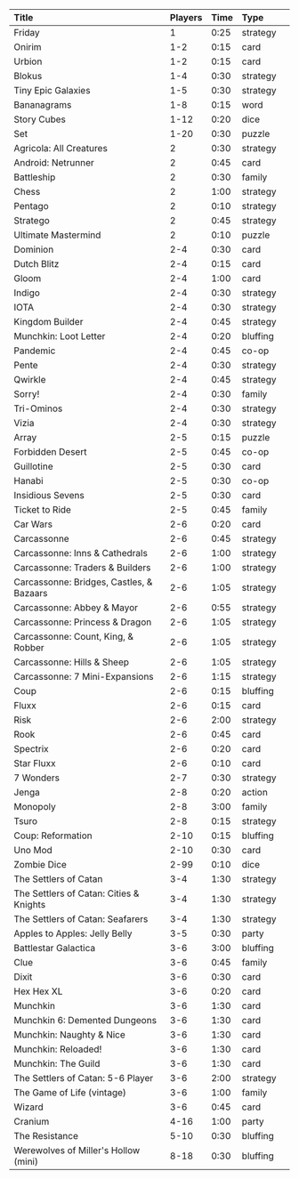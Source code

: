 | Title                                    | Players | Time | Type     |                                                                                               |
| :--------------------------------------  | :------ | :--- | :------- | ---:                                                                                          |
| Friday                                   | 1       | 0:25 | strategy | [](http://boardgamegeek.com/boardgame/43570/friday)                                           |
| Onirim                                   | 1-2     | 0:15 | card     | [](http://boardgamegeek.com/boardgame/71836/onirim)                                           |
| Urbion                                   | 1-2     | 0:15 | card     | [](http://boardgamegeek.com/boardgame/94389/urbion)                                           |
| Blokus                                   | 1-4     | 0:30 | strategy | [](http://boardgamegeek.com/boardgame/2453/blokus)                                            |
| Tiny Epic Galaxies                       | 1-5     | 0:30 | strategy | [](https://boardgamegeek.com/boardgame/163967/tiny-epic-galaxies)                             |
| Bananagrams                              | 1-8     | 0:15 | word     | [](http://boardgamegeek.com/boardgame/27225/bananagrams)                                      |
| Story Cubes                              | 1-12    | 0:20 | dice     | [](http://boardgamegeek.com/boardgame/20545/rorys-story-cubes)                                |
| Set                                      | 1-20    | 0:30 | puzzle   | [](http://boardgamegeek.com/boardgame/1198/set)                                               |
| Agricola: All Creatures                  | 2       | 0:30 | strategy | [](http://boardgamegeek.com/boardgame/119890/agricola-all-creatures-big-and-small)            |
| Android: Netrunner                       | 2       | 0:45 | card     | [](http://boardgamegeek.com/boardgame/124742/android-netrunner)                               |
| Battleship                               | 2       | 0:30 | family   | [](http://boardgamegeek.com/boardgame/2425/battleship)                                        |
| Chess                                    | 2       | 1:00 | strategy | [](http://boardgamegeek.com/boardgame/171/chess)                                              |
| Pentago                                  | 2       | 0:10 | strategy | [](http://boardgamegeek.com/boardgame/19841/pentago)                                          |
| Stratego                                 | 2       | 0:45 | strategy | [](http://boardgamegeek.com/boardgame/1917/stratego)                                          |
| Ultimate Mastermind                      | 2       | 0:10 | puzzle   | [](http://boardgamegeek.com/boardgame/3874/ultimate-mastermind)                               |
| Dominion                                 | 2-4     | 0:30 | card     | [](http://boardgamegeek.com/boardgame/36218/dominion)                                         |
| Dutch Blitz                              | 2-4     | 0:15 | card     | [](http://boardgamegeek.com/boardgame/148203/dutch-blitz)                                     |
| Gloom                                    | 2-4     | 1:00 | card     | [](http://boardgamegeek.com/boardgame/12692/gloom)                                            |
| Indigo                                   | 2-4     | 0:30 | strategy | [](http://boardgamegeek.com/boardgame/116954/indigo)                                          |
| IOTA                                     | 2-4     | 0:30 | strategy | [](http://boardgamegeek.com/boardgame/119632/iota)                                            |
| Kingdom Builder                          | 2-4     | 0:45 | strategy | [](https://boardgamegeek.com/boardgame/107529/kingdom-builder)                                |
| Munchkin: Loot Letter                    | 2-4     | 0:20 | bluffing | [](http://boardgamegeek.com/boardgame/129622/love-letter)                                     |
| Pandemic                                 | 2-4     | 0:45 | co-op    | [](http://boardgamegeek.com/boardgame/30549/pandemic)                                         |
| Pente                                    | 2-4     | 0:30 | strategy | [](http://boardgamegeek.com/boardgame/1295/pente)                                             |
| Qwirkle                                  | 2-4     | 0:45 | strategy | [](http://boardgamegeek.com/boardgame/25669/qwirkle)                                          |
| Sorry!                                   | 2-4     | 0:30 | family   | [](http://boardgamegeek.com/boardgame/2407/sorry)                                             |
| Tri-Ominos                               | 2-4     | 0:30 | strategy | [](http://boardgamegeek.com/boardgame/4040/tri-ominos)                                        |
| Vizia                                    | 2-4     | 0:30 | strategy | [](http://boardgamegeek.com/boardgame/94363/vizia)                                            |
| Array                                    | 2-5     | 0:15 | puzzle   | [](http://boardgamegeek.com/boardgame/126464/array)                                           |
| Forbidden Desert                         | 2-5     | 0:45 | co-op    | [](http://boardgamegeek.com/boardgame/136063/forbidden-desert)                                |
| Guillotine                               | 2-5     | 0:30 | card     | [](http://boardgamegeek.com/boardgame/116/guillotine)                                         |
| Hanabi                                   | 2-5     | 0:30 | co-op    | [](https://boardgamegeek.com/boardgame/98778/hanabi)                                          |
| Insidious Sevens                         | 2-5     | 0:30 | card     | [](http://boardgamegeek.com/boardgame/84864/insidious-sevens)                                 |
| Ticket to Ride                           | 2-5     | 0:45 | family   | [](http://boardgamegeek.com/boardgame/9209/ticket-ride)                                       |
| Car Wars                                 | 2-6     | 0:20 | card     | [](https://boardgamegeek.com/boardgame/2795/car-wars)                                         |
| Carcassonne                              | 2-6     | 0:45 | strategy | [](http://boardgamegeek.com/boardgame/822/carcassonne)                                        |
| Carcassonne: Inns & Cathedrals           | 2-6     | 1:00 | strategy | [](http://boardgamegeek.com/boardgameexpansion/2993/carcassonne-inns-cathedrals)              |
| Carcassonne: Traders & Builders          | 2-6     | 1:00 | strategy | [](http://boardgamegeek.com/boardgameexpansion/5405/carcassonne-traders-builders)             |
| Carcassonne: Bridges, Castles, & Bazaars | 2-6     | 1:05 | strategy | [](http://boardgamegeek.com/boardgameexpansion/66646/carcassonne-bridges-castles-and-bazaars) |
| Carcassonne: Abbey & Mayor               | 2-6     | 0:55 | strategy | [](http://boardgamegeek.com/boardgameexpansion/31784/carcassonne-abbey-mayor)                 |
| Carcassonne: Princess & Dragon           | 2-6     | 1:05 | strategy | [](http://boardgamegeek.com/boardgameexpansion/15158/carcassonne-princess-dragon)             |
| Carcassonne: Count, King, & Robber       | 2-6     | 1:05 | strategy | [](http://boardgamegeek.com/boardgameexpansion/33458/carcassonne-count-king-robber)           |
| Carcassonne: Hills & Sheep               | 2-6     | 1:05 | strategy | [](http://boardgamegeek.com/boardgameexpansion/153773/carcassonne-hills-sheep)                |
| Carcassonne: 7 Mini-Expansions           | 2-6     | 1:15 | strategy | [](http://boardgamegeek.com/boardgameexpansion/120686/carcassonne-corn-circles-ii)            |
| Coup                                     | 2-6     | 0:15 | bluffing | [](http://boardgamegeek.com/boardgame/131357/coup)                                            |
| Fluxx                                    | 2-6     | 0:15 | card     | [](http://boardgamegeek.com/boardgame/258/fluxx)                                              |
| Risk                                     | 2-6     | 2:00 | strategy | [](http://boardgamegeek.com/boardgame/181/risk)                                               |
| Rook                                     | 2-6     | 0:45 | card     | [](http://boardgamegeek.com/boardgame/1260/rook)                                              |
| Spectrix                                 | 2-6     | 0:20 | card     | [](http://boardgamegeek.com/boardgame/126463/spectrix)                                        |
| Star Fluxx                               | 2-6     | 0:10 | card     | [](http://boardgamegeek.com/boardgame/102104/star-fluxx)                                      |
| 7 Wonders                                | 2-7     | 0:30 | strategy | [](https://boardgamegeek.com/boardgame/68448/7-wonders)                                       |
| Jenga                                    | 2-8     | 0:20 | action   | [](http://boardgamegeek.com/boardgame/2452/jenga)                                             |
| Monopoly                                 | 2-8     | 3:00 | family   | [](http://boardgamegeek.com/boardgame/1406/monopoly)                                          |
| Tsuro                                    | 2-8     | 0:15 | strategy | [](http://boardgamegeek.com/boardgame/16992/tsuro)                                            |
| Coup: Reformation                        | 2-10    | 0:15 | bluffing | [](http://boardgamegeek.com/boardgameexpansion/148931/coup-reformation)                       |
| Uno Mod                                  | 2-10    | 0:30 | card     | [](http://boardgamegeek.com/boardgame/70912/uno-mod)                                          |
| Zombie Dice                              | 2-99    | 0:10 | dice     | [](http://boardgamegeek.com/boardgame/62871/zombie-dice)                                      |
| The Settlers of Catan                    | 3-4     | 1:30 | strategy | [](http://boardgamegeek.com/boardgame/13/settlers-catan)                                      |
| The Settlers of Catan: Cities & Knights  | 3-4     | 1:30 | strategy | [](http://boardgamegeek.com/boardgameexpansion/926/catan-cities-knights)                      |
| The Settlers of Catan: Seafarers         | 3-4     | 1:30 | strategy | [](http://boardgamegeek.com/boardgameexpansion/325/catan-seafarers)                           |
| Apples to Apples: Jelly Belly            | 3-5     | 0:30 | party    | [](http://boardgamegeek.com/boardgame/155843/apples-apples-jelly-belly-special-edition)       |
| Battlestar Galactica                     | 3-6     | 3:00 | bluffing | [](http://boardgamegeek.com/boardgame/37111/battlestar-galactica)                             |
| Clue                                     | 3-6     | 0:45 | family   | [](http://boardgamegeek.com/boardgame/1294/clue)                                              |
| Dixit                                    | 3-6     | 0:30 | card     | [](https://boardgamegeek.com/boardgame/39856/dixit)                                           |
| Hex Hex XL                               | 3-6     | 0:20 | card     | [](http://boardgamegeek.com/boardgame/79067/hex-hex-xl)                                       |
| Munchkin                                 | 3-6     | 1:30 | card     | [](http://boardgamegeek.com/boardgame/1927/munchkin)                                          |
| Munchkin 6: Demented Dungeons            | 3-6     | 1:30 | card     | [](http://boardgamegeek.com/boardgameexpansion/33493/munchkin-6-demented-dungeons)            |
| Munchkin: Naughty & Nice                 | 3-6     | 1:30 | card     | [](http://boardgamegeek.com/boardgameexpansion/128034/munchkin-naughty-nice)                  |
| Munchkin: Reloaded!                      | 3-6     | 1:30 | card     | [](http://boardgamegeek.com/boardgameexpansion/80571/munchkin-reloaded)                       |
| Munchkin: The Guild                      | 3-6     | 1:30 | card     | [](http://boardgamegeek.com/boardgameexpansion/106618/munchkin-guild)                         |
| The Settlers of Catan: 5-6 Player        | 3-6     | 2:00 | strategy | [](http://boardgamegeek.com/boardgameexpansion/2807/settlers-catan-5-6-player-extension)      |
| The Game of Life (vintage)               | 3-6     | 1:00 | family   | [](http://boardgamegeek.com/boardgame/2921/game-life)                                         |
| Wizard                                   | 3-6     | 0:45 | card     | [](http://boardgamegeek.com/boardgame/1465/wizard)                                            |
| Cranium                                  | 4-16    | 1:00 | party    | [](http://boardgamegeek.com/boardgame/891/cranium)                                            |
| The Resistance                           | 5-10    | 0:30 | bluffing | [](https://boardgamegeek.com/boardgame/41114/resistance)                                      |
| Werewolves of Miller's Hollow (mini)     | 8-18    | 0:30 | bluffing | [](https://boardgamegeek.com/boardgame/25821/werewolves-millers-hollow)                       |

